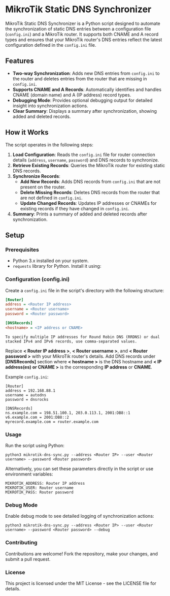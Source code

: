 # MikroTik Static DNS Synchronizer

MikroTik Static DNS Synchronizer is a Python script designed to automate the synchronization of static DNS entries between a configuration file (`config.ini`) and a MikroTik router. It supports both CNAME and A record types and ensures that your MikroTik router's DNS entries reflect the latest configuration defined in the `config.ini` file.

## Features

- **Two-way Synchronization**: Adds new DNS entries from `config.ini` to the router and deletes entries from the router that are missing in `config.ini`.
- **Supports CNAME and A Records**: Automatically identifies and handles CNAME (domain name) and A (IP address) record types.
- **Debugging Mode**: Provides optional debugging output for detailed insight into synchronization actions.
- **Clear Summary**: Displays a summary after synchronization, showing added and deleted records.

## How it Works

The script operates in the following steps:

1. **Load Configuration**: Reads the `config.ini` file for router connection details (`address`, `username`, `password`) and DNS records to synchronize.
2. **Retrieve Existing Records**: Queries the MikroTik router for existing static DNS records.
3. **Synchronize Records**:
   - **Add New Records**: Adds DNS records from `config.ini` that are not present on the router.
   - **Delete Missing Records**: Deletes DNS records from the router that are not defined in `config.ini`.
   - **Update Changed Records**: Updates IP addresses or CNAMEs for existing records if they have changed in `config.ini`.
4. **Summary**: Prints a summary of added and deleted records after synchronization.

## Setup

### Prerequisites

- Python 3.x installed on your system.
- `requests` library for Python. Install it using:

### Configuration (config.ini)

Create a `config.ini` file in the script's directory with the following structure:

```ini
[Router]
address = <Router IP address>
username = <Router username>
password = <Router password>

[DNSRecords]
<hostname> = <IP address or CNAME>
```
```
To specify multiple IP addresses for Round Robin DNS (RRDNS) or dual stacked IPv4 and IPv6 records, use comma-separated values.
```

Replace **< Router IP address >**, **< Router username >**, and **< Router password >** with your MikroTik router's details. Add DNS records under **[DNSRecords]** section where **< hostname >** is the DNS hostname and **< IP address(es) or CNAME >** is the corresponding **IP address** or **CNAME**.

Example `config.ini`:

```
[Router]
address = 192.168.88.1
username = autodns
password = dnsrocks

[DNSRecords]
ns.example.com = 198.51.100.1, 203.0.113.1, 2001:DB8::1
v6.example.com = 2001:DB8::2
myrecord.example.com = router.example.com
```

### Usage

Run the script using Python:

```
python3 mikrotik-dns-sync.py --address <Router IP> --user <Router username> --password <Router password>
```

Alternatively, you can set these parameters directly in the script or use environment variables:

    MIKROTIK_ADDRESS: Router IP address
    MIKROTIK_USER: Router username
    MIKROTIK_PASS: Router password

### Debug Mode

Enable debug mode to see detailed logging of synchronization actions:

```
python3 mikrotik-dns-sync.py --address <Router IP> --user <Router username> --password <Router password> --debug
```

### Contributing

Contributions are welcome! Fork the repository, make your changes, and submit a pull request.

### License

This project is licensed under the MIT License - see the LICENSE file for details.



